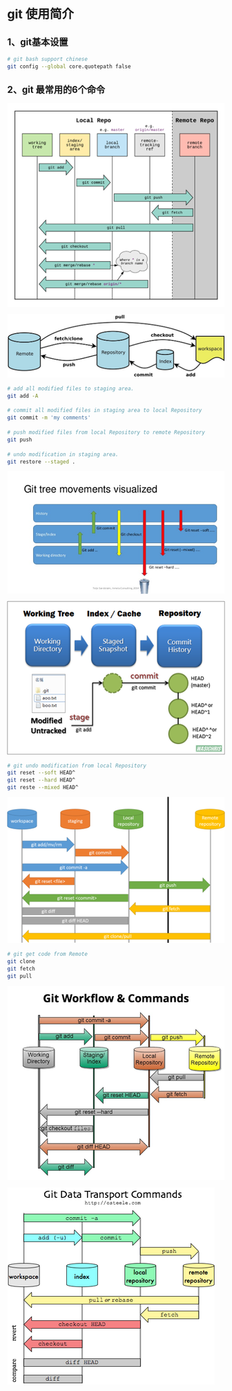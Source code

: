 # git 使用简介

## 1、git基本设置

```bash
# git bash support chinese
git config --global core.quotepath false
```



## 2、git 最常用的6个命令

![](https://raw.githubusercontent.com/lig8/myData/main/programming/git/git1.png)

![](https://raw.githubusercontent.com/lig8/myData/main/programming/git/git5.jpg)

```bash
# add all modified files to staging area.
git add -A

# commit all modified files in staging area to local Repository
git commit -m 'my comments'

# push modified files from local Repository to remote Repository
git push

# undo modification in staging area. 
git restore --staged .

```

![](https://raw.githubusercontent.com/lig8/myData/main/programming/git/git7.png)

![](https://raw.githubusercontent.com/lig8/myData/main/programming/git/git6.png)




```bash
# git undo modification from local Repository
git reset --soft HEAD^
git reset --hard HEAD^
git reste --mixed HEAD^

```

![](https://raw.githubusercontent.com/lig8/myData/main/programming/git/git2.png)

```bash
# git get code from Remote
git clone
git fetch
git pull
```



![](https://raw.githubusercontent.com/lig8/myData/main/programming/git/git4.jpg)

![](https://raw.githubusercontent.com/lig8/myData/main/programming/git/git3.png)

